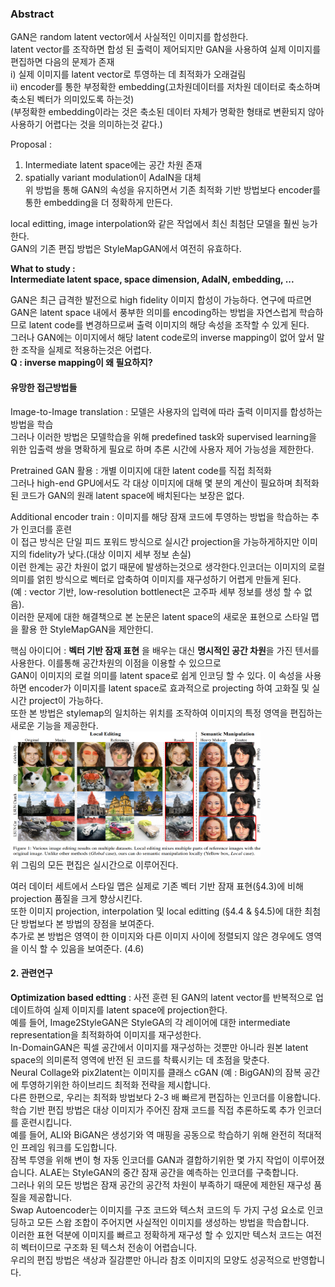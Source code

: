 ### Abstract
GAN은 random latent vector에서 사실적인 이미지를 합성한다.   
latent vector를 조작하면 합성 된 출력이 제어되지만 GAN을 사용하여 실제 이미지를 편집하면 다음의 문제가 존재  
i) 실제 이미지를 latent vector로 투영하는 데 최적화가 오래걸림  
ii) encoder를 통한 부정확한 embedding(고차원데이터를 저차원 데이터로 축소하며 축소된 벡터가 의미있도록 하는것)  
(부정확한 embedding이라는 것은 축소된 데이터 자체가 명확한 형태로 변환되지 않아 사용하기 어렵다는 것을 의미하는것 같다.)  


Proposal :  
1) Intermediate latent space에는 공간 차원 존재  
2) spatially variant modulation이 AdaIN을 대체  
위 방법을 통해 GAN의 속성을 유지하면서 기존 최적화 기반 방법보다 encoder를 통한 embedding을 더 정확하게 만든다.  

local editting, image interpolation와 같은 작업에서 최신 최첨단 모델을 훨씬 능가한다.  
GAN의 기존 편집 방법은 StyleMapGAN에서 여전히 유효하다.  

**What to study :**  
**Intermediate latent space, space dimension, AdaIN, embedding, ...**

GAN은 최근 급격한 발전으로 high fidelity 이미지 합성이 가능하다.
연구에 따르면 GAN은 latent space 내에서 풍부한 의미를 encoding하는 방법을 자연스럽게 학습하므로 latent code를 변경하므로써 출력 이미지의 해당 속성을 조작할 수 있게 된다.  
그러나 GAN에는 이미지에서 해당 latent code로의 inverse mapping이 없어 앞서 말한 조작을 실제로 적용하는것은 어렵다.  
**Q : inverse mapping이 왜 필요하지?**  

#### 유망한 접근방법들
Image-to-Image translation : 모델은 사용자의 입력에 따라 출력 이미지를 합성하는 방법을 학습  
그러나 이러한 방법은 모델학습을 위해 predefined task와 supervised learning을 위한 입출력 쌍을 명확하게 필요로 하며 추론 시간에 사용자 제어 가능성을 제한한다.  

Pretrained GAN 활용 : 개별 이미지에 대한 latent code를 직접 최적화  
그러나 high-end GPU에서도 각 대상 이미지에 대해 몇 분의 계산이 필요하며 최적화 된 코드가 GAN의 원래 latent space에 배치된다는 보장은 없다.  

Additional encoder train : 이미지를 해당 잠재 코드에 투영하는 방법을 학습하는 추가 인코더를 훈련  
이 접근 방식은 단일 피드 포워드 방식으로 실시간 projection을 가능하게하지만 이미지의 fidelity가 낮다.(대상 이미지 세부 정보 손실)  
이런 한계는 공간 차원이 없기 때문에 발생하는것으로 생각한다.인코더는 이미지의 로컬 의미를 얽힌 방식으로 벡터로 압축하여 이미지를 재구성하기 어렵게 만들게 된다.  
(예 : vector 기반, low-resolution bottlenect은 고주파 세부 정보를 생성 할 수 없음).  
이러한 문제에 대한 해결책으로 본 논문은 latent space의 새로운 표현으로 스타일 맵을 활용 한 StyleMapGAN을 제안한디.  

핵심 아이디어 : **벡터 기반 잠재 표현** 을 배우는 대신 **명시적인 공간 차원**을 가진 텐서를 사용한다. 이를통해 공간차원의 이점을 이용할 수 있으므로  
GAN이 이미지의 로컬 의미를 latent space로 쉽게 인코딩 할 수 있다. 이 속성을 사용하면 encoder가 이미지를 latent space로 효과적으로 projecting 하여 고화질 및 실시간 project이 가능하다.  
또한 본 방법은 stylemap의 일치하는 위치를 조작하여 이미지의 특정 영역을 편집하는 새로운 기능을 제공한다.  
<img src="https://github.com/kyugorithm/TIL/blob/main/sources/J002_F001.png" width="400" height="200">  
위 그림의 모든 편집은 실시간으로 이루어진다.  

여러 데이터 세트에서 스타일 맵은 실제로 기존 벡터 기반 잠재 표현(§4.3)에 비해 projection 품질을 크게 향상시킨다.  
또한 이미지 projection, interpolation 및 local editting (§4.4 & §4.5)에 대한 최첨단 방법보다 본 방법의 장점을 보여준다.  
추가로 본 방법은 영역이 한 이미지와 다른 이미지 사이에 정렬되지 않은 경우에도 영역을 이식 할 수 있음을 보여준다. (4.6)

#### 2. 관련연구
**Optimization based edtting** : 사전 훈련 된 GAN의 latent vector를 반복적으로 업데이트하여 실제 이미지를 latent space에 projection한다.  
예를 들어, Image2StyleGAN은 StyleGA의 각 레이어에 대한 intermediate representation을  최적화하여 이미지를 재구성한다.  
In-DomainGAN은 픽셀 공간에서 이미지를 재구성하는 것뿐만 아니라 원본 latent space의 의미론적 영역에 반전 된 코드를 착륙시키는 데 초점을 맞춘다.  
Neural Collage와 pix2latent는 이미지를 클래스 cGAN (예 : BigGAN)의 잠복 공간에 투영하기위한 하이브리드 최적화 전략을 제시합니다.  
다른 한편으로, 우리는 최적화 방법보다 2-3 배 빠르게 편집하는 인코더를 이용합니다. 학습 기반 편집 방법은 대상 이미지가 주어진 잠재 코드를 직접 추론하도록 추가 인코더를 훈련시킵니다.  
예를 들어, ALI와 BiGAN은 생성기와 역 매핑을 공동으로 학습하기 위해 완전히 적대적인 프레임 워크를 도입합니다.  
잠복 투영을 위해 변이 형 자동 인코더를 GAN과 결합하기위한 몇 가지 작업이 이루어졌습니다. ALAE는 StyleGAN의 중간 잠재 공간을 예측하는 인코더를 구축합니다.  
그러나 위의 모든 방법은 잠재 공간의 공간적 차원이 부족하기 때문에 제한된 재구성 품질을 제공합니다.  
Swap Autoencoder는 이미지를 구조 코드와 텍스처 코드의 두 가지 구성 요소로 인코딩하고 모든 스왑 조합이 주어지면 사실적인 이미지를 생성하는 방법을 학습합니다.  
이러한 표현 덕분에 이미지를 빠르고 정확하게 재구성 할 수 있지만 텍스처 코드는 여전히 벡터이므로 구조화 된 텍스처 전송이 어렵습니다.  
우리의 편집 방법은 색상과 질감뿐만 아니라 참조 이미지의 모양도 성공적으로 반영합니다.  

